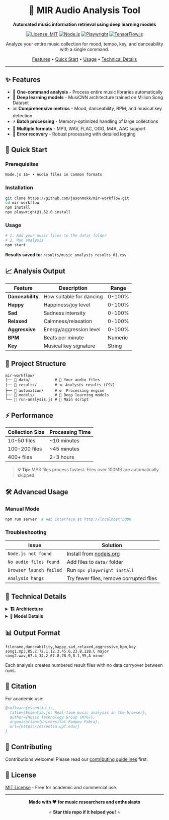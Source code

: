 <div align="center">

# 🎵 MIR Audio Analysis Tool

**Automated music information retrieval using deep learning models**

[![License: MIT](https://img.shields.io/badge/License-MIT-yellow.svg)](https://opensource.org/licenses/MIT)
[![Node.js](https://img.shields.io/badge/Node.js-16+-green.svg)](https://nodejs.org/)
[![Playwright](https://img.shields.io/badge/Playwright-1.52.0-blue.svg)](https://playwright.dev/)
[![TensorFlow.js](https://img.shields.io/badge/TensorFlow.js-3.5.0-orange.svg)](https://www.tensorflow.org/js)

Analyze your entire music collection for mood, tempo, key, and danceability with a single command.

[Features](#-features) • [Quick Start](#-quick-start) • [Usage](#-usage) • [Technical Details](#-technical-details)

</div>

---

## ✨ Features

- 🎯 **One-command analysis** - Process entire music libraries automatically  
- 🧠 **Deep learning models** - MusiCNN architecture trained on Million Song Dataset
- 📊 **Comprehensive metrics** - Mood, danceability, BPM, and musical key detection
- ⚡ **Batch processing** - Memory-optimized handling of large collections
- 📁 **Multiple formats** - MP3, WAV, FLAC, OGG, M4A, AAC support
- 🔄 **Error recovery** - Robust processing with detailed logging

## 🚀 Quick Start

### Prerequisites
```bash
Node.js 16+ • Audio files in common formats
```

### Installation
```bash
git clone https://github.com/jasonmokk/mir-workflow.git
cd mir-workflow
npm install
npx playwright@1.52.0 install
```

### Usage
```bash
# 1. Add your music files to the data/ folder
# 2. Run analysis
npm start
```

**Results saved to:** `results/music_analysis_results_01.csv`

## 📈 Analysis Output

| Feature | Description | Range |
|---------|-------------|-------|
| **Danceability** | How suitable for dancing | 0-100% |
| **Happy** | Happiness/joy level | 0-100% |
| **Sad** | Sadness intensity | 0-100% |
| **Relaxed** | Calmness/relaxation | 0-100% |
| **Aggressive** | Energy/aggression level | 0-100% |
| **BPM** | Beats per minute | Numeric |
| **Key** | Musical key signature | String |

## 📂 Project Structure

```
mir-workflow/
├── 📁 data/           # 🎵 Your audio files
├── 📁 results/        # 📊 Analysis results (CSV)
├── 📁 automation/     # ⚙️  Processing engine
├── 📁 models/         # 🤖 Deep learning models
└── 📄 run-analysis.js # 🚀 Main script
```

## ⚡ Performance

| Collection Size | Processing Time |
|----------------|-----------------|
| 10-50 files | ~10 minutes |
| 100-200 files | ~45 minutes |
| 400+ files | 2-3 hours |

> **💡 Tip:** MP3 files process fastest. Files over 100MB are automatically skipped.

## 🛠️ Advanced Usage

### Manual Mode
```bash
npm run server  # Web interface at http://localhost:3000
```

### Troubleshooting
| Issue | Solution |
|-------|----------|
| `Node.js not found` | Install from [nodejs.org](https://nodejs.org/) |
| `No audio files found` | Add files to `data/` folder |
| `Browser launch failed` | Run `npx playwright install` |
| `Analysis hangs` | Try fewer files, remove corrupted files |

## 🔬 Technical Details

<details>
<summary><strong>🏗️ Architecture</strong></summary>

### Stack
- **Frontend:** Essentia.js + TensorFlow.js
- **Backend:** Express.js + Playwright automation  
- **Processing:** WebAssembly + batch optimization
- **Models:** MusiCNN (Million Song Dataset)

### Pipeline
1. **Feature Extraction** → Essentia.js algorithms
2. **Model Inference** → CNN-based classification
3. **Key Detection** → Harmonic analysis  
4. **BPM Extraction** → Beat tracking
5. **CSV Export** → Structured data output

</details>

<details>
<summary><strong>🎯 Model Details</strong></summary>

### MusiCNN Models
- **Training Data:** Million Song Dataset (MSD-2)
- **Architecture:** Deep Convolutional Neural Network
- **Inference:** Real-time via WebAssembly
- **Features:** Multi-label mood and rhythm classification

### Supported Analysis
- Mood classification (4 dimensions)
- Rhythmic pattern analysis  
- Harmonic content analysis
- Temporal feature extraction

</details>

## 📊 Output Format

```csv
filename,danceability,happy,sad,relaxed,aggressive,bpm,key
song1.mp3,85.2,72.1,12.3,45.6,23.8,128,C major
song2.wav,67.4,34.2,67.8,78.9,8.1,95,A minor
```

Each analysis creates numbered result files with no data carryover between runs.

## 📜 Citation

For academic use:
```bibtex
@software{essentia_js,
  title={Essentia.js: Real-time music analysis in the browser},
  author={Music Technology Group (MTG)},
  organization={Universitat Pompeu Fabra},
  url={https://essentia.upf.edu/}
}
```

## 🤝 Contributing

Contributions welcome! Please read our [contributing guidelines](CONTRIBUTING.md) first.

## 📄 License

[MIT License](LICENSE) - Free for academic and commercial use.

---

<div align="center">

**Made with ❤️ for music researchers and enthusiasts**

⭐ **Star this repo if it helped you!** ⭐

</div>
